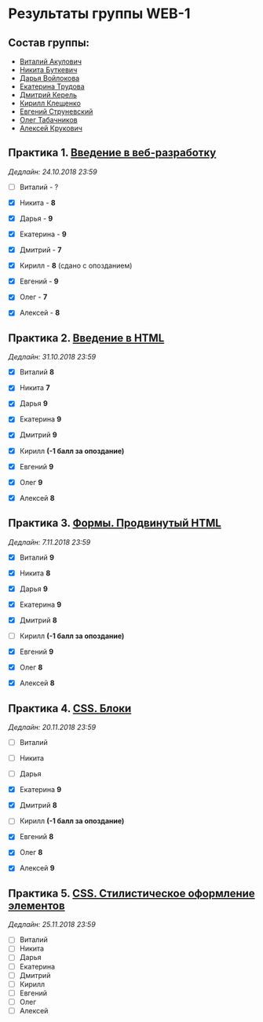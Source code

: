 # Результаты группы WEB-1

## Состав группы:

* [Виталий Акулович](https://github.com/AdukarIT/AkulovichVL)
* [Никита Буткевич](https://github.com/AdukarIT/ButkevichNO)
* [Дарья Войлокова](https://github.com/AdukarIT/VoylokovaDD)
* [Екатерина Трудова](https://github.com/AdukarIT/TrudovaEV)
* [Дмитрий Керель](https://github.com/AdukarIT/KerelDI)
* [Кирилл Клещенко](https://github.com/AdukarIT/KleshchenkoKV)
* [Евгений Струневский](https://github.com/AdukarIT/StrunevskiEV)
* [Олег Табачников](https://github.com/AdukarIT/TabachnikovOR)
* [Алексей Крукович](https://github.com/AdukarIT/KrukovichAV)


## Практика 1. [Введение в веб-разработку](task1.pdf)

*Дедлайн: 24.10.2018 23:59*

- [ ] Виталий - ?
- [x] Никита - **8**
- [x] Дарья - **9**
- [x] Екатерина - **9**
- [x] Дмитрий - **7**
- [x] Кирилл - **8** (сдано с опозданием)
- [x] Евгений - **9**
- [x] Олег - **7**
- [x] Алексей - **8**


## Практика 2. [Введение в HTML](HTML-bases.md)

*Дедлайн: 31.10.2018 23:59*

- [x] Виталий **8**
- [x] Никита **7**
- [x] Дарья **9**
- [x] Екатерина **9**
- [x] Дмитрий **9**
- [x] Кирилл **(-1 балл за опоздание)**
- [x] Евгений **9**
- [x] Олег **9**
- [x] Алексей **8**


## Практика 3. [Формы. Продвинутый HTML](HTML-advance.md)

*Дедлайн: 7.11.2018 23:59*

- [x] Виталий **9**
- [x] Никита **8**
- [x] Дарья **9**
- [x] Екатерина **9**
- [x] Дмитрий **8**
- [ ] Кирилл **(-1 балл за опоздание)**
- [x] Евгений **9**
- [x] Олег **8**
- [x] Алексей **8**


## Практика 4. [CSS. Блоки](CSS-blocks.md)

*Дедлайн: 20.11.2018 23:59*

- [ ] Виталий
- [ ] Никита
- [ ] Дарья
- [x] Екатерина **9**
- [X] Дмитрий **8**
- [ ] Кирилл **(-1 балл за опоздание)**
- [x] Евгений **8**
- [x] Олег **8**
- [x] Алексей **9**


## Практика 5. [CSS. Стилистическое оформление элементов](CSS-styles.md)

*Дедлайн: 25.11.2018 23:59*

- [ ] Виталий
- [ ] Никита
- [ ] Дарья
- [ ] Екатерина
- [ ] Дмитрий
- [ ] Кирилл
- [ ] Евгений
- [ ] Олег
- [ ] Алексей
